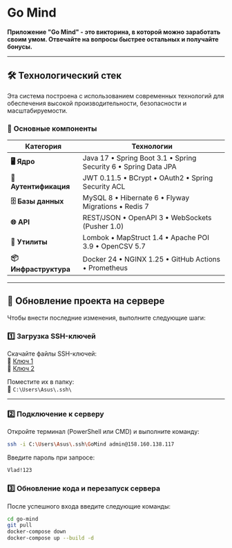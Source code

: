 # Go Mind  
**Приложение "Go Mind" - это викторина, в которой можно заработать своим умом. Отвечайте на вопросы быстрее остальных и получайте бонусы.**  

---

## 🛠 Технологический стек  

Эта система построена с использованием современных технологий для обеспечения высокой производительности, безопасности и масштабируемости.  

### 🔹 **Основные компоненты**  

| **Категория**        | **Технологии** |
|----------------------|---------------|
| **🖥️ Ядро**         | Java 17 • Spring Boot 3.1 • Spring Security 6 • Spring Data JPA |
| **🔐 Аутентификация** | JWT 0.11.5 • BCrypt • OAuth2 • Spring Security ACL |
| **🗄️ Базы данных**   | MySQL 8 • Hibernate 6 • Flyway Migrations • Redis 7 |
| **🌐 API**           | REST/JSON • OpenAPI 3 • WebSockets (Pusher 1.0) |
| **🔧 Утилиты**       | Lombok • MapStruct 1.4 • Apache POI 3.9 • OpenCSV 5.7 |
| **📦 Инфраструктура** | Docker 24 • NGINX 1.25 • GitHub Actions • Prometheus |

---

## 🔄 Обновление проекта на сервере  

Чтобы внести последние изменения, выполните следующие шаги:

### 1️⃣ **Загрузка SSH-ключей**  
Скачайте файлы SSH-ключей:  
🔗 [Ключ 1](https://drive.google.com/file/d/1q93OyIv5nmqhqlKl7V9l89rxnkOL_pio/view?usp=sharing)  
🔗 [Ключ 2](https://drive.google.com/file/d/1E_6AnxJhlAL4Z0-5zYfgfvZZwbPhrlbD/view?usp=sharing)  

Поместите их в папку:  
📂 `C:\Users\Asus\.ssh\`  

---

### 2️⃣ **Подключение к серверу**  
Откройте терминал (PowerShell или CMD) и выполните команду:  
```sh
ssh -i C:\Users\Asus\.ssh\GoMind admin@158.160.138.117
```
Введите пароль при запросе:
```sh
Vlad!123
```
### 3️⃣ Обновление кода и перезапуск сервера
После успешного входа введите следующие команды:
```sh
cd go-mind
git pull
docker-compose down
docker-compose up --build -d
```
